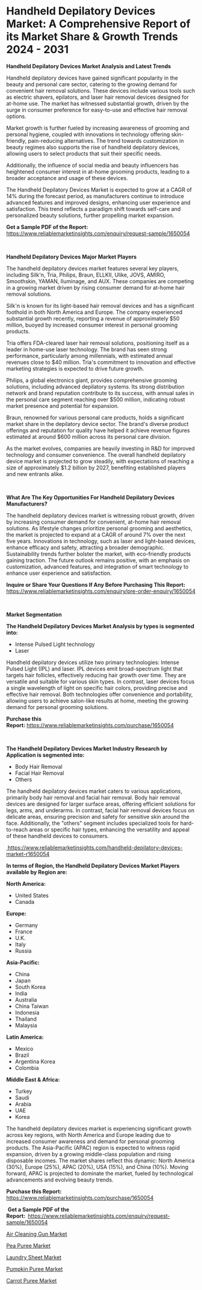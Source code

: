 <p><h1>Handheld Depilatory Devices Market: A Comprehensive Report of its Market Share & Growth Trends 2024 - 2031</h1></p><p><strong>Handheld Depilatory Devices Market Analysis and Latest Trends</strong></p>
<p><p>Handheld depilatory devices have gained significant popularity in the beauty and personal care sector, catering to the growing demand for convenient hair removal solutions. These devices include various tools such as electric shavers, epilators, and laser hair removal devices designed for at-home use. The market has witnessed substantial growth, driven by the surge in consumer preference for easy-to-use and effective hair removal options.</p><p>Market growth is further fueled by increasing awareness of grooming and personal hygiene, coupled with innovations in technology offering skin-friendly, pain-reducing alternatives. The trend towards customization in beauty regimes also supports the rise of handheld depilatory devices, allowing users to select products that suit their specific needs. </p><p>Additionally, the influence of social media and beauty influencers has heightened consumer interest in at-home grooming products, leading to a broader acceptance and usage of these devices. </p><p>The Handheld Depilatory Devices Market is expected to grow at a CAGR of 14% during the forecast period, as manufacturers continue to introduce advanced features and improved designs, enhancing user experience and satisfaction. This trend reflects a paradigm shift towards self-care and personalized beauty solutions, further propelling market expansion.</p></p>
<p><strong>Get a Sample PDF of the Report:&nbsp;</strong> <a href="https://www.reliablemarketinsights.com/enquiry/request-sample/1650054?utm_campaign=1264&utm_medium=2&utm_source=Github&utm_content=ia&utm_term=26092024&utm_id=handheld-depilatory-devices">https://www.reliablemarketinsights.com/enquiry/request-sample/1650054</a></p>
<p>&nbsp;</p>
<p><strong>Handheld Depilatory Devices Major Market Players</strong></p>
<p><p>The handheld depilatory devices market features several key players, including Silk'n, Tria, Philips, Braun, ELLKII, Ulike, JOVS, AMIRO, Smoothskin, YAMAN, Iluminage, and AUX. These companies are competing in a growing market driven by rising consumer demand for at-home hair removal solutions.</p><p>Silk'n is known for its light-based hair removal devices and has a significant foothold in both North America and Europe. The company experienced substantial growth recently, reporting a revenue of approximately $50 million, buoyed by increased consumer interest in personal grooming products.</p><p>Tria offers FDA-cleared laser hair removal solutions, positioning itself as a leader in home-use laser technology. The brand has seen strong performance, particularly among millennials, with estimated annual revenues close to $40 million. Tria's commitment to innovation and effective marketing strategies is expected to drive future growth.</p><p>Philips, a global electronics giant, provides comprehensive grooming solutions, including advanced depilatory systems. Its strong distribution network and brand reputation contribute to its success, with annual sales in the personal care segment reaching over $500 million, indicating robust market presence and potential for expansion.</p><p>Braun, renowned for various personal care products, holds a significant market share in the depilatory device sector. The brand's diverse product offerings and reputation for quality have helped it achieve revenue figures estimated at around $600 million across its personal care division.</p><p>As the market evolves, companies are heavily investing in R&D for improved technology and consumer convenience. The overall handheld depilatory device market is projected to grow steadily, with expectations of reaching a size of approximately $1.2 billion by 2027, benefiting established players and new entrants alike.</p></p>
<p>&nbsp;</p>
<p><strong>What Are The Key Opportunities For Handheld Depilatory Devices Manufacturers?</strong></p>
<p><p>The handheld depilatory devices market is witnessing robust growth, driven by increasing consumer demand for convenient, at-home hair removal solutions. As lifestyle changes prioritize personal grooming and aesthetics, the market is projected to expand at a CAGR of around 7% over the next five years. Innovations in technology, such as laser and light-based devices, enhance efficacy and safety, attracting a broader demographic. Sustainability trends further bolster the market, with eco-friendly products gaining traction. The future outlook remains positive, with an emphasis on customization, advanced features, and integration of smart technology to enhance user experience and satisfaction.</p></p>
<p><strong>Inquire or Share Your Questions If Any Before Purchasing This Report:</strong> <a href="https://www.reliablemarketinsights.com/enquiry/pre-order-enquiry/1650054?utm_campaign=1264&utm_medium=2&utm_source=Github&utm_content=ia&utm_term=26092024&utm_id=handheld-depilatory-devices">https://www.reliablemarketinsights.com/enquiry/pre-order-enquiry/1650054</a></p>
<p>&nbsp;</p>
<p><strong>Market Segmentation</strong></p>
<p><strong>The Handheld Depilatory Devices Market Analysis by types is segmented into:</strong></p>
<p><ul><li>Intense Pulsed Light technology</li><li>Laser</li></ul></p>
<p><p>Handheld depilatory devices utilize two primary technologies: Intense Pulsed Light (IPL) and laser. IPL devices emit broad-spectrum light that targets hair follicles, effectively reducing hair growth over time. They are versatile and suitable for various skin types. In contrast, laser devices focus a single wavelength of light on specific hair colors, providing precise and effective hair removal. Both technologies offer convenience and portability, allowing users to achieve salon-like results at home, meeting the growing demand for personal grooming solutions.</p></p>
<p><strong>Purchase this Report:&nbsp;</strong><a href="https://www.reliablemarketinsights.com/purchase/1650054?utm_campaign=1264&utm_medium=2&utm_source=Github&utm_content=ia&utm_term=26092024&utm_id=handheld-depilatory-devices">https://www.reliablemarketinsights.com/purchase/1650054</a></p>
<p>&nbsp;</p>
<p><strong>The Handheld Depilatory Devices Market Industry Research by Application is segmented into:</strong></p>
<p><ul><li>Body Hair Removal</li><li>Facial Hair Removal</li><li>Others</li></ul></p>
<p><p>The handheld depilatory devices market caters to various applications, primarily body hair removal and facial hair removal. Body hair removal devices are designed for larger surface areas, offering efficient solutions for legs, arms, and underarms. In contrast, facial hair removal devices focus on delicate areas, ensuring precision and safety for sensitive skin around the face. Additionally, the "others" segment includes specialized tools for hard-to-reach areas or specific hair types, enhancing the versatility and appeal of these handheld devices to consumers.</p></p>
<p><a href="https://www.reliablemarketinsights.com/handheld-depilatory-devices-market-r1650054?utm_campaign=1264&utm_medium=2&utm_source=Github&utm_content=ia&utm_term=26092024&utm_id=handheld-depilatory-devices">&nbsp;https://www.reliablemarketinsights.com/handheld-depilatory-devices-market-r1650054</a></p>
<p><strong>In terms of Region, the Handheld Depilatory Devices Market Players available by Region are:</strong></p>
<p>
    <p> <strong> North America: </strong>
        <ul>
            <li>United States</li>
            <li>Canada</li>
        </ul>
        </p> 
    <p> <strong> Europe: </strong>
        <ul>
            <li>Germany</li>
            <li>France</li>
            <li>U.K.</li>
            <li>Italy</li>
            <li>Russia</li>
        </ul>
        </p> 
    <p> <strong> Asia-Pacific: </strong>
        <ul>
            <li>China</li>
            <li>Japan</li>
            <li>South Korea</li>
            <li>India</li>
            <li>Australia</li>
            <li>China Taiwan</li>
            <li>Indonesia</li>
            <li>Thailand</li>
            <li>Malaysia</li>
        </ul>
        </p> 
    <p> <strong> Latin America: </strong>
        <ul>
            <li>Mexico</li>
            <li>Brazil</li>
            <li>Argentina Korea</li>
            <li>Colombia</li>
        </ul>
        </p> 
    <p> <strong> Middle East & Africa: </strong>
        <ul>
            <li>Turkey</li>
            <li>Saudi</li>
            <li>Arabia</li>
            <li>UAE</li>
            <li>Korea</li>
        </ul>
    </p>
    </p>
<p><p>The handheld depilatory devices market is experiencing significant growth across key regions, with North America and Europe leading due to increased consumer awareness and demand for personal grooming products. The Asia-Pacific (APAC) region is expected to witness rapid expansion, driven by a growing middle-class population and rising disposable incomes. The market shares reflect this dynamic: North America (30%), Europe (25%), APAC (20%), USA (15%), and China (10%). Moving forward, APAC is projected to dominate the market, fueled by technological advancements and evolving beauty trends.</p></p>
<p><strong>Purchase this Report: </strong><a href="https://www.reliablemarketinsights.com/purchase/1650054?utm_campaign=1264&utm_medium=2&utm_source=Github&utm_content=ia&utm_term=26092024&utm_id=handheld-depilatory-devices">https://www.reliablemarketinsights.com/purchase/1650054</a></p>
<p>&nbsp;<strong>Get a Sample PDF of the Report:&nbsp;&nbsp;</strong><a href="https://www.reliablemarketinsights.com/enquiry/request-sample/1650054?utm_campaign=1264&utm_medium=2&utm_source=Github&utm_content=ia&utm_term=26092024&utm_id=handheld-depilatory-devices">https://www.reliablemarketinsights.com/enquiry/request-sample/1650054</a></p>
<p><strong></strong></p>
<p><p><a href="https://issuu.com/reportprime-2/docs/air-cleaning-gun-market-size-2030.p_a8d142340d651e?utm_campaign=1264&utm_medium=2&utm_source=Github&utm_content=ia&utm_term=26092024&utm_id=handheld-depilatory-devices">Air Cleaning Gun Market</a></p><p><a href="https://www.linkedin.com/pulse/analyzing-pea-puree-market-dynamics-growth-drivers-forecasted-mhaaf?trackingId=95I4OsOhSfCNRs9N%2B4fKDA%3D%3D&utm_campaign=1264&utm_medium=2&utm_source=Github&utm_content=ia&utm_term=26092024&utm_id=handheld-depilatory-devices">Pea Puree Market</a></p><p><a href="https://issuu.com/reportprime-2/docs/laundry-sheet-market-size-2030.pptx_887703ceb35da6?utm_campaign=1264&utm_medium=2&utm_source=Github&utm_content=ia&utm_term=26092024&utm_id=handheld-depilatory-devices">Laundry Sheet Market</a></p><p><a href="https://www.linkedin.com/pulse/pumpkin-puree-market-trends-analysis-opportunities-challenges-v4oif?trackingId=sfATrtWbSfuAvNT9demD7w%3D%3D&utm_campaign=1264&utm_medium=2&utm_source=Github&utm_content=ia&utm_term=26092024&utm_id=handheld-depilatory-devices">Pumpkin Puree Market</a></p><p><a href="https://www.linkedin.com/pulse/carrot-puree-market-overview-regional-outlook-competitive-strategies-rru7f?trackingId=4HbbWUhOQiyOHboinxh56Q%3D%3D&utm_campaign=1264&utm_medium=2&utm_source=Github&utm_content=ia&utm_term=26092024&utm_id=handheld-depilatory-devices">Carrot Puree Market</a></p></p>